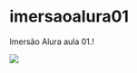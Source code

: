 # imersaoalura01
Imersão Alura aula 01.!

<img src="https://user-images.githubusercontent.com/97850268/157347348-229b6430-3b38-41a9-ae8d-aba3334a68ce.png">
